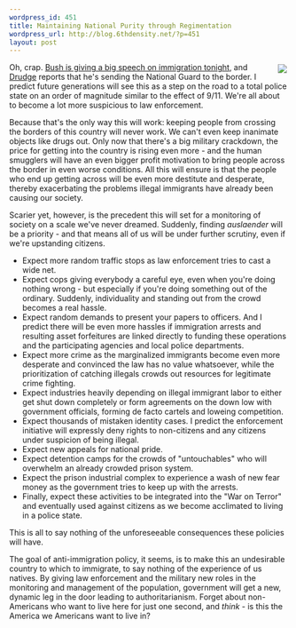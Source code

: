 ```yaml
--- 
wordpress_id: 451
title: Maintaining National Purity through Regimentation
wordpress_url: http://blog.6thdensity.net/?p=451
layout: post
---
```

<p><img src="http://blog.6thdensity.net/pics/police.jpg" style="float:right;margin:3px;">Oh, crap.  <a href="http://news.yahoo.com/s/ap/20060512/ap_on_go_pr_wh/bush_immigration_2">Bush is giving a big speech on immigration tonight</a>, and <a href="http://drudgereport.com">Drudge</a> reports that he's sending the National Guard to the border.  I predict future generations will see this as a step on the road to a total police state on an order of magnitude similar to the effect of 9/11.  We're all about to become a lot more suspicious to law enforcement.</p><p>Because that's the only way this will work: keeping people from crossing the borders of this country will never work.  We can't even keep inanimate objects like drugs out.  Only now that there's a big military crackdown, the price for getting into the country is rising even more - and the human smugglers will have an even bigger profit motivation to bring people across the border in even worse conditions.  All this will ensure is that the people who end up getting across will be even more destitute and desperate, thereby exacerbating the problems illegal immigrants have already been causing our society.</p><p>Scarier yet, however, is the precedent this will set for a monitoring of society on a scale we've never dreamed.  Suddenly, finding <i>auslaender</i> will be a priority - and that means all of us will be under further scrutiny, even if we're upstanding citizens.  <ul><li>Expect more random traffic stops as law enforcement tries to cast a wide net.</li><li>Expect cops giving everybody a careful eye, even when you're doing nothing wrong - but especially if you're doing something out of the ordinary.  Suddenly, individuality and standing out from the crowd becomes a real hassle.</li><li>Expect random demands to present your papers to officers.  And I predict there will be even more hassles if immigration arrests and resulting asset forfeitures are linked directly to funding these operations and the participating agencies and local police departments.</li><li>Expect more crime as the marginalized immigrants become even more desperate and convinced the law has no value whatsoever, while the prioritization of catching illegals crowds out resources for legitimate crime fighting.</li><li>Expect industries heavily depending on illegal immigrant labor to either get shut down completely or form agreements on the down low with government officials, forming de facto cartels and loweing competition.</li><li>Expect thousands of mistaken identity cases.  I predict the enforcement initiative will expressly deny rights to non-citizens and any citizens under suspicion of being illegal.</li><li>Expect new appeals for national pride.</li><li>Expect detention camps for the crowds of "untouchables" who will overwhelm an already crowded prison system.</li><li>Expect the prison industrial complex to experience a wash of new fear money as the government tries to keep up with the arrests.</li><li>Finally, expect these activities to be integrated into the "War on Terror" and eventually used against citizens as we become acclimated to living in a police state.</li></ul>This is all to say nothing of the unforeseeable consequences these policies will have.</p><p>The goal of anti-immigration policy, it seems, is to make this an undesirable country to which to immigrate, to say nothing of the experience of us natives.  By giving law enforcement and the military new roles in the monitoring and management of the population, government will get a new, dynamic leg in the door leading to authoritarianism.  Forget about non-Americans who want to live here for just one second, and <i>think</i> - is this the America we Americans want to live in?</p>
